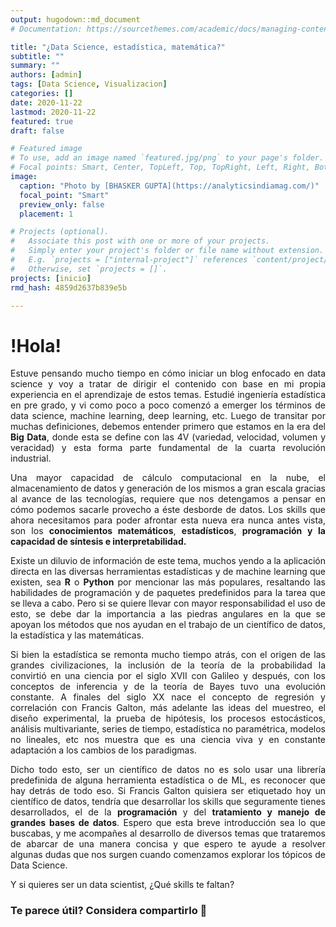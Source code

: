 ```yaml
---
output: hugodown::md_document
# Documentation: https://sourcethemes.com/academic/docs/managing-content/

title: "¿Data Science, estadística, matemática?"
subtitle: ""
summary: ""
authors: [admin]
tags: [Data Science, Visualizacion]
categories: []
date: 2020-11-22
lastmod: 2020-11-22
featured: true
draft: false

# Featured image
# To use, add an image named `featured.jpg/png` to your page's folder.
# Focal points: Smart, Center, TopLeft, Top, TopRight, Left, Right, BottomLeft, Bottom, BottomRight.
image:
  caption: "Photo by [BHASKER GUPTA](https://analyticsindiamag.com/)"
  focal_point: "Smart"
  preview_only: false
  placement: 1

# Projects (optional).
#   Associate this post with one or more of your projects.
#   Simply enter your project's folder or file name without extension.
#   E.g. `projects = ["internal-project"]` references `content/project/deep-learning/index.md`.
#   Otherwise, set `projects = []`.
projects: [inicio]
rmd_hash: 4859d2637b839e5b

---
```


# !Hola!

<div style="text-align: justify">

Estuve pensando mucho tiempo en cómo iniciar un blog enfocado en data science y voy a tratar de dirigir el contenido con base en mi propia experiencia en el aprendizaje de estos temas. Estudié ingeniería estadística en pre grado, y vi como poco a poco comenzó a emerger los términos de data science, machine learning, deep learning, etc. Luego de transitar por muchas definiciones, debemos entender primero que estamos en la era del **Big Data**, donde esta se define con las 4V (variedad, velocidad, volumen y veracidad) y esta forma parte fundamental de la cuarta revolución industrial.

Una mayor capacidad de cálculo computacional en la nube, el almacenamiento de datos y generación de los mismos a gran escala gracias al avance de las tecnologías, requiere que nos detengamos a pensar en cómo podemos sacarle provecho a éste desborde de datos. Los skills que ahora necesitamos para poder afrontar esta nueva era nunca antes vista, son los **conocimientos matemáticos**, **estadísticos**, **programación y la capacidad de síntesis e interpretabilidad.**

Existe un diluvio de información de este tema, muchos yendo a la aplicación directa en las diversas herramientas estadísticas y de machine learning que existen, sea **R** o **Python** por mencionar las más populares, resaltando las habilidades de programación y de paquetes predefinidos para la tarea que se lleva a cabo. Pero si se quiere llevar con mayor responsabilidad el uso de esto, se debe dar la importancia a las piedras angulares en la que se apoyan los métodos que nos ayudan en el trabajo de un científico de datos, la estadística y las matemáticas.

Si bien la estadística se remonta mucho tiempo atrás, con el origen de las grandes civilizaciones, la inclusión de la teoría de la probabilidad la convirtió en una ciencia por el siglo XVII con Galileo y después, con los conceptos de inferencia y de la teoría de Bayes tuvo una evolución constante. A finales del siglo XX nace el concepto de regresión y correlación con Francis Galton, más adelante las ideas del muestreo, el diseño experimental, la prueba de hipótesis, los procesos estocásticos, análisis multivariante, series de tiempo, estadística no paramétrica, modelos no lineales, etc nos muestra que es una ciencia viva y en constante adaptación a los cambios de los paradigmas.

Dicho todo esto, ser un científico de datos no es solo usar una librería predefinida de alguna herramienta estadística o de ML, es reconocer que hay detrás de todo eso. Si Francis Galton quisiera ser etiquetado hoy un científico de datos, tendría que desarrollar los skills que seguramente tienes desarrollados, el de la **programación** y del **tratamiento y manejo de grandes bases de datos**. Espero que esta breve introducción sea lo que buscabas, y me acompañes al desarrollo de diversos temas que trataremos de abarcar de una manera concisa y que espero te ayude a resolver algunas dudas que nos surgen cuando comenzamos explorar los tópicos de Data Science.

Y si quieres ser un data scientist, ¿Qué skills te faltan?
<div/>

### Te parece útil? Considera compartirlo 🙌

